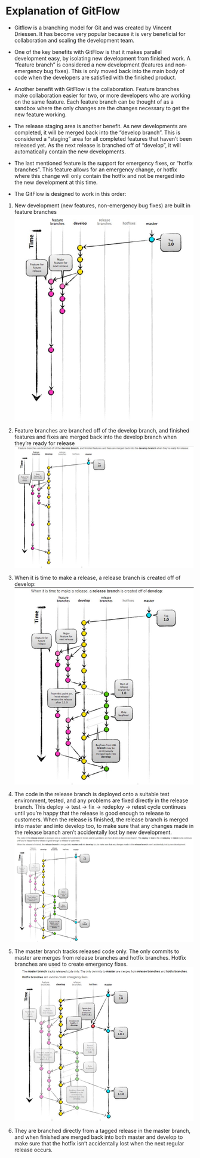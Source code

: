 # Explanation of GitFlow

* Gitflow is a branching model for Git and was created by Vincent Driessen. It has become very popular because it is very beneficial for collaboration and scaling the development team. 

* One of the key benefits with GitFlow is that it makes parallel development easy, by isolating new development from finished work. A “feature branch” is considered a new development (features and non-emergency bug fixes). This is only moved back into the main body of code when the developers are satisfied with the finished product. 

* Another benefit with GitFlow is the collaboration. Feature branches make collaboration easier for two, or more developers who are working on the same feature. Each feature branch can be thought of as a sandbox where the only changes are the changes necessary to get the new feature working. 

* The release staging area is another benefit. As new developments are completed, it will be merged back into the “develop branch”. This is considered a “staging” area for all completed features that haven’t been released yet. As the next release is branched off of “develop”, it will automatically contain the new developments.

* The last mentioned feature is the support for emergency fixes, or “hotfix branches”. This feature allows for an emergency change, or hotfix where this change will only contain the hotfix and not be merged into the new development at this time. 

* The GitFlow is designed to work in this order:

1. New development (new features, non-emergency bug fixes) are built in feature branches
![Image of New Feature](/Images/GitFlowNewFeature1.jpg)

2. Feature branches are branched off of the develop branch, and finished features and fixes are merged back into the develop branch when they’re ready for release
![Image of Develop Branch](/Images/GitFlowDevelopBranch2.jpg)

3. When it is time to make a release, a release branch is created off of develop:
![Image of Release Branch](/Images/GitFlowReleaseBranch3.jpg)

4. The code in the release branch is deployed onto a suitable test environment, tested, and any problems are fixed directly in the release branch. This deploy -> test -> fix -> redeploy -> retest cycle continues until you’re happy that the release is good enough to release to customers. When the release is finished, the release branch is merged into master and into develop too, to make sure that any changes made in the release branch aren’t accidentally lost by new development.
![Image of Release Branch](/Images/GitFlowReleaseBranch4.jpg)

5. The master branch tracks released code only. The only commits to master are merges from release branches and hotfix branches. Hotfix branches are used to create emergency fixes. 
![Image of Master Branch](/Images/GitFlowMasterBranch5.jpg)

6. They are branched directly from a tagged release in the master branch, and when finished are merged back into both master and develop to make sure that the hotfix isn’t accidentally lost when the next regular release occurs.
